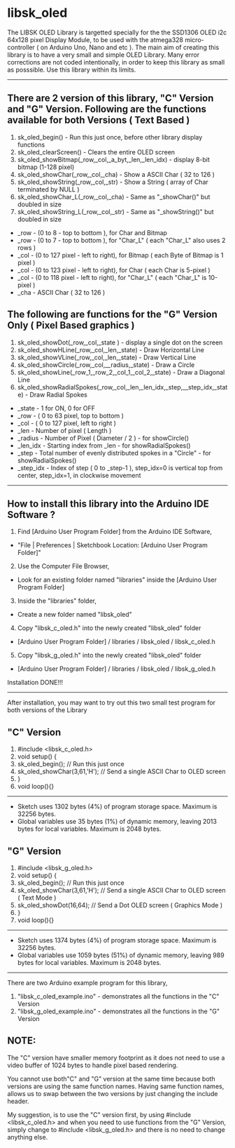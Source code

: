 # libsk_oled

The LIBSK OLED Library is targetted specially for the the SSD1306 OLED i2c 64x128 pixel Display Module, to be used with the atmega328 micro-controller ( on Arduino Uno, Nano and etc ). The main aim of creating this library is to have a very small and simple OLED Library. Many error corrections are not coded intentionally, in order to keep this library as small as posssible. Use this library within its limits.

------

There are 2 version of this library, "C" Version and "G" Version. Following are the functions available for both Versions ( Text Based )
---
1. sk_oled_begin() - Run this just once, before other library display functions
2. sk_oled_clearScreen() - Clears the entire OLED screen
3. sk_oled_showBitmap(_row,_col,_a_byt,_len,_len_idx) - display 8-bit bitmap (1-128 pixel)
4. sk_oled_showChar(_row,_col,_cha) - Show a ASCII Char ( 32 to 126 )
5. sk_oled_showString(_row,_col,_str) - Show a String ( array of Char terminated by NULL )
6. sk_oled_showChar_L(_row,_col,_cha) - Same as "_showChar()" but doubled in size
7. sk_oled_showString_L(_row,_col,_str) - Same as "_showString()" but doubled in size

- _row - (0 to 8 - top to bottom ), for Char and Bitmap
- _row - (0 to 7 - top to bottom ), for "Char_L" ( each "Char_L" also uses 2 rows )
- _col - (0 to 127 pixel - left to right), for Bitmap ( each Byte of Bitmap is 1 pixel )
- _col - (0 to 123 pixel - left to right), for Char ( each Char is 5-pixel ) 
- _col - (0 to 118 pixel - left to right), for "Char_L" ( each "Char_L" is 10-pixel ) 
- _cha     - ASCII Char ( 32 to 126 )


The following are functions for the "G" Version Only ( Pixel Based graphics )
---
1. sk_oled_showDot(_row,_col,_state ) - display a single dot on the screen
2. sk_oled_showHLine(_row,_col,_len,_state) - Draw Horizontal Line
3. sk_oled_showVLine(_row,_col,_len,_state) - Draw Vertical Line
4. sk_oled_showCircle(_row,_col,__radius,_state) - Draw a Circle
5. sk_oled_showLine(_row_1,_row_2,_col_1,_col_2,_state) - Draw a Diagonal Line
6. sk_oled_showRadialSpokes(_row,_col,_len,_len_idx,_step,__step_idx,_state) - Draw Radial Spokes

- _state    - 1 for ON, 0 for OFF
- _row      - ( 0 to 63 pixel, top to bottom )
- _col      - ( 0 to 127 pixel, left to right )
- _len      - Number of pixel ( Length )
- _radius   - Number of Pixel ( Diameter / 2 ) - for showCircle()
- _len_idx  - Starting index from _len - for showRadialSpokes()
- _step     - Total number of evenly distributed spokes in a "Circle" - for showRadialSpokes()
- _step_idx - Index of step ( 0 to _step-1 ), step_idx=0 is vertical top from center, step_idx=1, in clockwise movement

------


How to install this library into the Arduino IDE Software ?
---
1. Find [Arduino User Program Folder] from the Arduino IDE Software, 
- "File | Preferences | Sketchbook Location: [Arduino User Program Folder]"

2. Use the Computer File Browser, 
- Look for an existing folder named "libraries" inside the [Arduino User Program Folder]

3. Inside the "libraries" folder,
- Create a new folder named "libsk_oled"

4. Copy "libsk_c_oled.h" into the newly created "libsk_oled" folder
- [Arduino User Program Folder] / libraries / libsk_oled / libsk_c_oled.h

5. Copy "libsk_g_oled.h" into the newly created "libsk_oled" folder
- [Arduino User Program Folder] / libraries / libsk_oled / libsk_g_oled.h

Installation DONE!!!

------

After installation, you may want to try out this two small test program for both versions of the Library

"C" Version 
------
1. #include <libsk_c_oled.h> 
2. void setup() {
3.   sk_oled_begin(); // Run this just once
4.   sk_oled_showChar(3,61,'H'); // Send a single ASCII Char to OLED screen
5. }
6. void loop(){}
------
- Sketch uses 1302 bytes (4%) of program storage space. Maximum is 32256 bytes.
- Global variables use 35 bytes (1%) of dynamic memory, leaving 2013 bytes for local variables. Maximum is 2048 bytes.

"G" Version 
------
1. #include <libsk_g_oled.h> 
2. void setup() {
3. sk_oled_begin(); // Run this just once
4. sk_oled_showChar(3,61,'H'); // Send a single ASCII Char to OLED screen ( Text Mode )
5. sk_oled_showDot(16,64); // Send a Dot OLED screen ( Graphics Mode )
6. }
7. void loop(){}
------
- Sketch uses 1374 bytes (4%) of program storage space. Maximum is 32256 bytes.
- Global variables use 1059 bytes (51%) of dynamic memory, leaving 989 bytes for local variables. Maximum is 2048 bytes.

------

There are two Arduino example program for this library,

1. "libsk_c_oled_example.ino" - demonstrates all the functions in the "C" Version
2. "libsk_g_oled_example.ino" - demonstrates all the functions in the "G" Version

NOTE: 
---

The "C" version have smaller memory footprint as it does not need to use a video buffer of 1024 bytes to handle pixel based rendering. 

You cannot use both"C" and "G" version at the same time because both versions are using the same function names. Having same function names, allows us to swap between the two versions by just changing the include header. 

My suggestion, is to use the "C" version first, by using #include <libsk_c_oled.h> and when you need to use functions from the "G" Version, simply change to #include <libsk_g_oled.h> and there is no need to change anything else.
